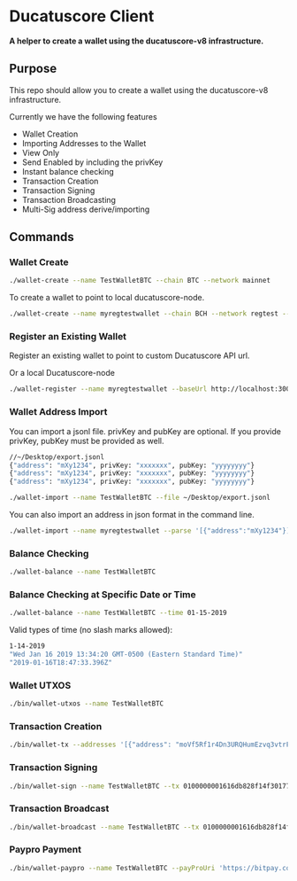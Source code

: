 # Ducatuscore Client

**A helper to create a wallet using the ducatuscore-v8 infrastructure.**

## Purpose

This repo should allow you to create a wallet using the ducatuscore-v8 infrastructure.

Currently we have the following features

- Wallet Creation
- Importing Addresses to the Wallet
- View Only
- Send Enabled by including the privKey
- Instant balance checking
- Transaction Creation
- Transaction Signing
- Transaction Broadcasting
- Multi-Sig address derive/importing

## Commands

### Wallet Create

```sh
./wallet-create --name TestWalletBTC --chain BTC --network mainnet
```

To create a wallet to point to local ducatuscore-node.

```sh
./wallet-create --name myregtestwallet --chain BCH --network regtest --baseUrl http://localhost:3000/api
```

### Register an Existing Wallet

Register an existing wallet to point to custom Ducatuscore API url.


Or a local Ducatuscore-node

```sh
./wallet-register --name myregtestwallet --baseUrl http://localhost:3000/api
```

### Wallet Address Import

You can import a jsonl file. privKey and pubKey are optional.
If you provide privKey, pubKey must be provided as well.

```sh
//~/Desktop/export.jsonl
{"address": "mXy1234", privKey: "xxxxxxx", pubKey: "yyyyyyyy"}
{"address": "mXy1234", privKey: "xxxxxxx", pubKey: "yyyyyyyy"}
{"address": "mXy1234", privKey: "xxxxxxx", pubKey: "yyyyyyyy"}
```

```sh
./wallet-import --name TestWalletBTC --file ~/Desktop/export.jsonl
```

You can also import an address in json format in the command line.

```sh
./wallet-import --name myregtestwallet --parse '[{"address":"mXy1234"}]'
```

### Balance Checking

```sh
./wallet-balance --name TestWalletBTC
```

### Balance Checking at Specific Date or Time

```sh
./wallet-balance --name TestWalletBTC --time 01-15-2019
```

Valid types of time (no slash marks allowed):

```sh
1-14-2019
"Wed Jan 16 2019 13:34:20 GMT-0500 (Eastern Standard Time)"
"2019-01-16T18:47:33.396Z"
```

### Wallet UTXOS

```sh
./bin/wallet-utxos --name TestWalletBTC
```

### Transaction Creation

```sh
./bin/wallet-tx --addresses '[{"address": "moVf5Rf1r4Dn3URQHumEzvq3vtrFbaRvNr", "satoshis": 2500000000}]' --fee 100 --utxos '[{"txid":"28321f501ce47db1fd40d9ad461624bf9fe6cb581ac0177d17304ff128b86d61","vout":0,"address":"mhwfzHhBdpUKLTzGkUEUpJWa3ipTYZHjF8","script":"21033a3c1aa3fb35e07fe7ff44423c8d378c2d4610ffac8b08c4e6747d7573566937ac","value":5000000000}]' --change "mz21R16FYXfA6G4EJdCrTsduvX9BHHecvv" --name TestWalletBTC --amount 2500000000
```

### Transaction Signing

```sh
./bin/wallet-sign --name TestWalletBTC --tx 0100000001616db828f14f30177d17c01a58cbe69fbf241646add940fdb17de41c501f32280000000000ffffffff0200f90295000000001976a914578237b9848cc709ced0e098417e0494415add1488ac9cf80295000000001976a914caf0ee682de3daa9b3640da1f6d47cc04ce2c99e88ac00000000
```

### Transaction Broadcast

```sh
./bin/wallet-broadcast --name TestWalletBTC --tx 0100000001616db828f14f30177d17c01a58cbe69fbf241646add940fdb17de41c501f32280000000048473044022052cf595274c422c37d140989c8cc31c95b39d326b5eac8d4feb8bcceebdebc3f02205635c798c24ae1d44d0871e6938dbfd76293e695131d890838654816f28b942401ffffffff0200f90295000000001976a914578237b9848cc709ced0e098417e0494415add1488ac9cf80295000000001976a914caf0ee682de3daa9b3640da1f6d47cc04ce2c99e88ac00000000
```

### Paypro Payment

```sh
./bin/wallet-paypro --name TestWalletBTC --payProUri 'https://bitpay.com/i/Dd8q13AnnVyYM7pcMBHfv'
```